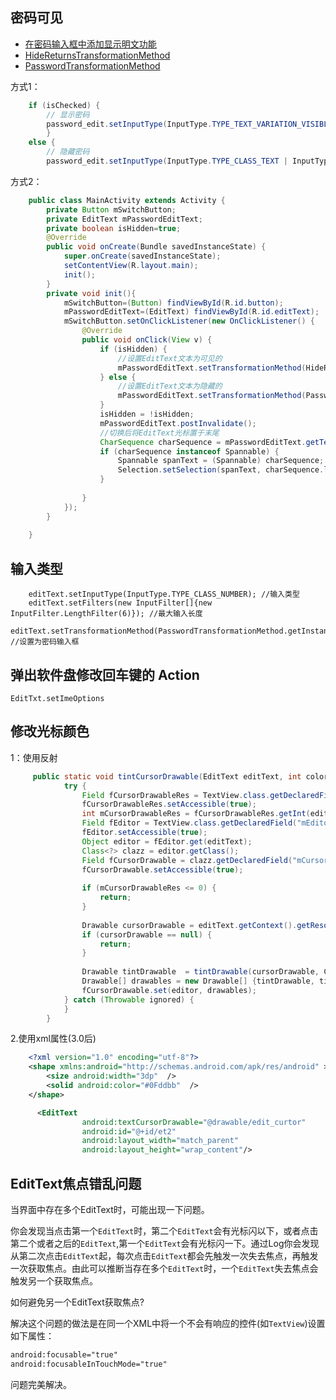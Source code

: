 ## 密码可见

- [在密码输入框中添加显示明文功能](http://www.wangchenlong.org/2016/03/21/1603/211-show-password-reveal/)
- [HideReturnsTransformationMethod](http://developer.android.com/reference/android/text/method/HideReturnsTransformationMethod.html)
- [PasswordTransformationMethod](http://developer.android.com/reference/android/text/method/PasswordTransformationMethod.html)


方式1：

```java
    if (isChecked) {
        // 显示密码
        password_edit.setInputType(InputType.TYPE_TEXT_VARIATION_VISIBLE_PASSWORD);
        }
    else {
        // 隐藏密码
        password_edit.setInputType(InputType.TYPE_CLASS_TEXT | InputType.TYPE_TEXT_VARIATION_PASSWORD);
```

方式2：

```java
    public class MainActivity extends Activity {
        private Button mSwitchButton;
        private EditText mPasswordEditText;
        private boolean isHidden=true;
        @Override
        public void onCreate(Bundle savedInstanceState) {
            super.onCreate(savedInstanceState);
            setContentView(R.layout.main);
            init();
        }
        private void init(){
            mSwitchButton=(Button) findViewById(R.id.button);
            mPasswordEditText=(EditText) findViewById(R.id.editText);
            mSwitchButton.setOnClickListener(new OnClickListener() {
                @Override
                public void onClick(View v) {
                    if (isHidden) {
                        //设置EditText文本为可见的
                        mPasswordEditText.setTransformationMethod(HideReturnsTransformationMethod.getInstance());
                    } else {
                        //设置EditText文本为隐藏的
                        mPasswordEditText.setTransformationMethod(PasswordTransformationMethod.getInstance());
                    }
                    isHidden = !isHidden;
                    mPasswordEditText.postInvalidate();
                    //切换后将EditText光标置于末尾
                    CharSequence charSequence = mPasswordEditText.getText();
                    if (charSequence instanceof Spannable) {
                        Spannable spanText = (Spannable) charSequence;
                        Selection.setSelection(spanText, charSequence.length());
                    }
     
                }
            });
        }
         
    }
```

## 输入类型

```
    editText.setInputType(InputType.TYPE_CLASS_NUMBER); //输入类型  
    editText.setFilters(new InputFilter[]{new InputFilter.LengthFilter(6)}); //最大输入长度  
    editText.setTransformationMethod(PasswordTransformationMethod.getInstance()); //设置为密码输入框
```

## 弹出软件盘修改回车键的 Action

```
EditTxt.setImeOptions
```

## 修改光标颜色

1：使用反射

```java
     public static void tintCursorDrawable(EditText editText, int color) {
            try {
                Field fCursorDrawableRes = TextView.class.getDeclaredField("mCursorDrawableRes");
                fCursorDrawableRes.setAccessible(true);
                int mCursorDrawableRes = fCursorDrawableRes.getInt(editText);
                Field fEditor = TextView.class.getDeclaredField("mEditor");
                fEditor.setAccessible(true);
                Object editor = fEditor.get(editText);
                Class<?> clazz = editor.getClass();
                Field fCursorDrawable = clazz.getDeclaredField("mCursorDrawable");
                fCursorDrawable.setAccessible(true);
    
                if (mCursorDrawableRes <= 0) {
                    return;
                }
    
                Drawable cursorDrawable = editText.getContext().getResources().getDrawable(mCursorDrawableRes);
                if (cursorDrawable == null) {
                    return;
                }
    
                Drawable tintDrawable  = tintDrawable(cursorDrawable, ColorStateList.valueOf(color));
                Drawable[] drawables = new Drawable[] {tintDrawable, tintDrawable};
                fCursorDrawable.set(editor, drawables);
            } catch (Throwable ignored) {
            }
        }
```


2.使用xml属性(3.0后)

```xml
    <?xml version="1.0" encoding="utf-8"?>
    <shape xmlns:android="http://schemas.android.com/apk/res/android" >
        <size android:width="3dp"  />
        <solid android:color="#0Fddbb"  />
    </shape>

      <EditText
                android:textCursorDrawable="@drawable/edit_curtor"
                android:id="@+id/et2"
                android:layout_width="match_parent"
                android:layout_height="wrap_content"/>
```

## EditText焦点错乱问题

当界面中存在多个EditText时，可能出现一下问题。

你会发现当点击第一个`EditText`时，第二个`EditText`会有光标闪以下，或者点击第二个或者之后的`EditText`,第一个`EditText`会有光标闪一下。通过Log你会发现从第二次点击`EditText`起，每次点击`EditText`都会先触发一次失去焦点，再触发一次获取焦点。由此可以推断当存在多个`EditText`时，一个`EditText`失去焦点会触发另一个获取焦点。

如何避免另一个EditText获取焦点?

解决这个问题的做法是在同一个XML中将一个不会有响应的控件(如`TextView`)设置如下属性：

```xml
android:focusable="true"
android:focusableInTouchMode="true"
```

问题完美解决。




